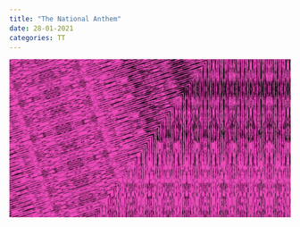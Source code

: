```yaml
---
title: "The National Anthem"
date: 28-01-2021
categories: TT
---
```


[![The-National-Anthem](/img/hey.png)](https://www.youtube.com/embed/hTzRliW3iFs?controls=0)

